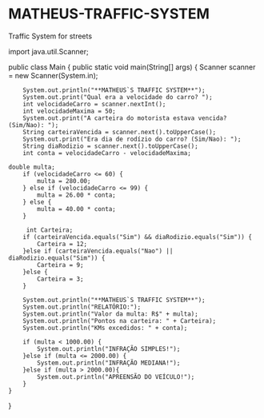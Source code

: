 # MATHEUS-TRAFFIC-SYSTEM
Traffic System for streets


import java.util.Scanner;

public class Main {
    public static void main(String[] args) {
        Scanner scanner = new Scanner(System.in);

        System.out.println("**MATHEUS`S TRAFFIC SYSTEM**");
        System.out.print("Qual era a velocidade do carro? ");
        int velocidadeCarro = scanner.nextInt();
        int velocidadeMaxima = 50;
        System.out.print("A carteira do motorista estava vencida? (Sim/Nao): ");
        String carteiraVencida = scanner.next().toUpperCase();
        System.out.print("Era dia de rodízio do carro? (Sim/Nao): ");
        String diaRodizio = scanner.next().toUpperCase();
        int conta = velocidadeCarro - velocidadeMaxima;
        
    double multa;
        if (velocidadeCarro <= 60) {
            multa = 280.00;
        } else if (velocidadeCarro <= 99) {
            multa = 26.00 * conta;
        } else {
            multa = 40.00 * conta;
        }
        
         int Carteira;
        if (carteiraVencida.equals("Sim") && diaRodizio.equals("Sim")) {
            Carteira = 12;
        }else if (carteiraVencida.equals("Nao") || diaRodizio.equals("Sim")) {
            Carteira = 9;
        }else {
            Carteira = 3;
        }
        
        System.out.println("**MATHEUS`S TRAFFIC SYSTEM**");
        System.out.println("RELATÓRIO:");
        System.out.println("Valor da multa: R$" + multa);
        System.out.println("Pontos na carteira: " + Carteira);
        System.out.println("KMs excedidos: " + conta);
        
        if (multa < 1000.00) {
            System.out.println("INFRAÇÃO SIMPLES!");
        }else if (multa <= 2000.00) {
            System.out.println("INFRAÇÃO MEDIANA!");
        }else if (multa > 2000.00){
            System.out.println("APREENSÃO DO VEÍCULO!");
        }
    }
}
